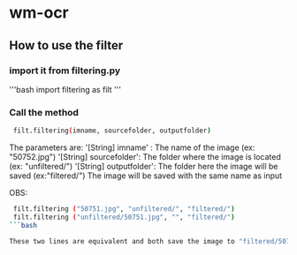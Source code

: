 # wm-ocr

## How to use the filter

### import it from filtering.py

'''bash
 import filtering as filt
'''

### Call the method 

```bash
 filt.filtering(imname, sourcefolder, outputfolder)
```

The parameters are:
'[String] imname'      : The name of the image (ex: "50752.jpg")
'[String] sourcefolder': The folder where the image is located (ex: "unfiltered/")
'[String] outputfolder': The folder here the image will be saved (ex:"filtered/")
The image will be saved with the same name as input

OBS:

```bash
 filt.filtering ("50751.jpg", "unfiltered/", "filtered/")
 filt.filtering ("unfiltered/50751.jpg", "", "filtered/")
```bash

These two lines are equivalent and both save the image to "filtered/50751.jpg".
